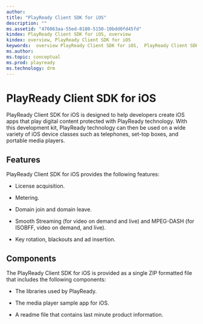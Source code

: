 ```yaml
---
author:
title: "PlayReady Client SDK for iOS"
description: ""
ms.assetid: "476063aa-55ed-0180-5150-10bdd0fd45fd"
kindex: PlayReady Client SDK for iOS, overview
kindex: overview, PlayReady Client SDK for iOS
keywords:  overview PlayReady Client SDK for iOS,  PlayReady Client SDK for iOS overview
ms.author:
ms.topic: conceptual
ms.prod: playready
ms.technology: drm
---
```



# PlayReady Client SDK for iOS


PlayReady Client SDK for iOS is designed to help developers create iOS apps that play digital content protected with PlayReady technology. With this development kit, PlayReady technology can then be used on a wide variety of iOS device classes such as telephones, set-top boxes, and portable media players.

<a id="ID4ER"></a>



## Features


PlayReady Client SDK for iOS provides the following features:

   *  License acquisition.

   *  Metering.

   *  Domain join and domain leave.

   *  Smooth Streaming (for video on demand and live) and MPEG-DASH (for ISOBFF, video on demand, and live).

   *  Key rotation, blackouts and ad insertion.


<a id="ID4EQB"></a>



## Components


The PlayReady Client SDK for iOS is provided as a single ZIP formatted file that includes the following components:

   *  The libraries used by PlayReady.

   *  The media player sample app for iOS.

   *  A readme file that contains last minute product information.

